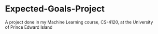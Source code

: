 # Expected-Goals-Project
A project done in my Machine Learning course, CS-4120, at the University of Prince Edward Island
